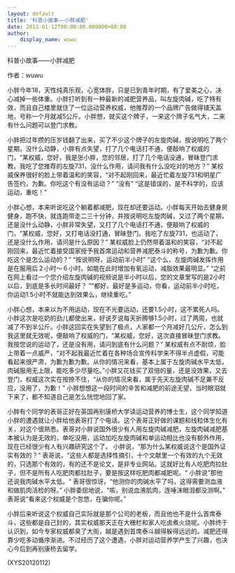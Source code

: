 ```yaml
---
layout: default
title: '科普小故事——小胖减肥'
date: 2012-01-12T00:00:00.000000+08:00
author:
    display_name: wuwu
---
```


科普小故事——小胖减肥

作者：wuwu

小胖今年18，天性纯真乐观，心宽体胖，只是已到青年时期，有了爱美之心，决心减掉一些体重。小胖打听到有一种最新的减肥营养品，叫左旋肉碱，吃了特有效，而且自己楼里就住了一位运动营养权威，他推荐的一个品牌广告做得铺天盖地，号称一个月就减5公斤。小胖想，就买这个牌子，一来这个牌子名气大，二来有什么问题可以登门求教。

小胖把过年攒的压岁钱翻了出来，买了不少这个牌子的左旋肉碱，按说明吃了两个星期，没什么动静，小胖有点失望，打了几个电话打不通，便敲响了权威的门，“某权威，您好，我是张小胖，您的邻居，打了几个电话没通，冒昧登门求教。我吃了您推荐的左旋731，没什么作用，请问我有什么没吃对的地方？” 某权威保养很好的脸上带着温和的笑容，“对不起刚回来，最近忙着左旋731和明星广告签约，为歉。你吃这个有没有运动？” “没有” “这是错误的，是不科学的，应该运动，重吃！”

小胖心想，本来听说吃这个躺着都减肥，现在却还要运动。小胖每天开始去健身房健身，跑不快，就连跑带走二三十分钟，并按说明吃左旋肉碱，又过了两个星期，还是没什么动静，小胖非常失望，又打了几个电话打不通，便敲响了权威的门，“某权威，您好，又打电话没打通，冒昧登门。我吃了左旋731，也运动了，还是没什么作用，请问是什么原因？” 某权威脸上仍然带着温和的笑容，“对不起刚回来，最近忙着接受国家授予我首席运动和营养减肥泰斗的称号，为歉为歉。你吃这个是怎么运动的？” “按说明呀，运动前半小时” “这个么，左旋肉碱发挥作用是在服用后２小时～６小时。如能在此时增加有氧运动，减脂效果最明显。” “之前在网上看过一个您介绍左旋肉碱的视频说是半小时以后，您的文章里写的是2小时以后，到底是多长时间最好？ ”“都好，最好是多运动，你看，运动前半小时吃，你运动1.5小时不就能达到效果么，继续重吃。”

小胖心想，本来以为不用运动，现在不光要运动，还要1.5小时，这不累死人吗。小胖这次是吃奶的劲儿都使出来，好说歹说每天折腾够1.5小时，过了两周，也就减了不到半公斤。小胖这回实在失望到了极点，人家都一个月减好几公斤，怎么到我这里就无效呢，便敲响了权威的门，“某权威，您好，这次直接冒昧登门求教。我按您说的运动了，还是没有用，请问到底有什么问题？” 某权威有点不耐烦，脸上带着一点威严，“对不起我最近忙着在各种场合宣传科学来不得半点虚假，可能看起来很严肃，为歉为歉为歉。从你的情况来看，基本上属于左旋肉碱水平太低，肉碱服用无上限，能吃多少尽量吃。”小胖又花钱买了双倍的量，还是没效果，又去登门，权威这次实在按捺不住，“从你的情况来看，属于先天左旋肉碱不足兼不反应，没用了，为歉！” 小胖想想这一段时间的辛苦和减肥的前途无望，当时眼泪就下来了，都不知道自己是怎么恍惚地回了家。

小胖有个同学的表哥正好在英国再别康桥大学读运动营养的博士生，这个同学知道小胖的遭遇就让小胖给他表哥打了个电话。这个表哥正好做的课题和线粒体生化有关，对这个很熟悉。表哥对小胖说国外很少有人用左旋肉碱减肥，左旋肉碱减肥基本被认为是无效的，单吃没用，运动加吃左旋肉碱和单运动相比也没有额外作用，现在已经很少有人有兴趣研究这个了。 小胖说，“那为什么某权威说这个是国外证实有效的？” 表哥说，“这些人都是选择性摘引，十个文献里一个有效的九个无效的，只选那个有效的，有的还不是论文，是非专业网站。这就好比有人吃肥肉拉肚子，但不是所有人吃肥肉都拉肚子，要是按这样吃肥肉都减肥呢。“ 小胖说”那他还说我肉碱水平太低。“ 表哥很惊讶，“他测你的肉碱水平了吗，这得需要测血液和做肌肉活检的呀。” 小胖委屈地说，“咳，别说血液肌肉，连唾沫眼泪都没测啊。” 表哥说“看来这个权威是个忽悠，在骗你呢。”

小胖后来听说这个权威自己实际就是那个公司的老板，而且他也不是什么首席泰斗，这些都是自己封的，其实权威那天正在大栅栏和家人吃卤煮火烧呢。小胖终于认识到，如今专家权威都臭了大街，越是遇到首席泰斗越得躲得远远的。减肥还得靠少吃多动循序渐进。不过经历了这个遭遇，小胖对运动营养学产生了兴趣，也决心今后到再别康桥去留学。

(XYS20120112)

